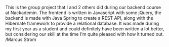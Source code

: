 This is the group project that I and 2 others did during our backend course at Nackademin.
The frontend is written in Javascript with some jQuery, the backend is made with Java Spring to create a REST API, along with the Hibernate framework to provide a relational database.
It was made during my first year as a student and could definitely have been written a lot better,
but considering our skill at the time I'm quite pleased with how it turned out.
/Marcus Strom
